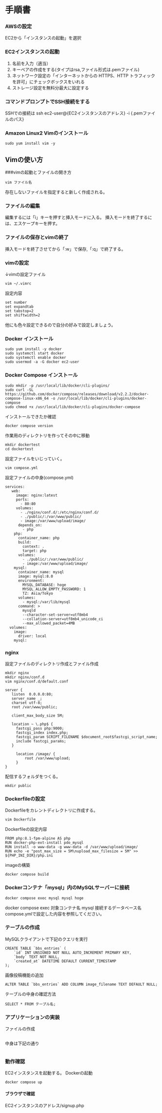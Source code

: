 # 手順書

### AWSの設定
EC2から「インスタンスの起動」を選択
### EC2インスタンスの起動
1. 名前を入力（適当）
2. キーペアの作成をする(タイプはrsa,ファイル形式は.pemファイル)
3. ネットワーク設定の「インターネットからの HTTPS、HTTP トラフィックを許可」にチェックボックスをいれる
4. ストレージ設定を無料分最大に設定する

### コマンドプロンプトでSSH接続をする
SSHでの接続は ssh ec2-user@{EC2インスタンスのアドレス} -i {.pemファイルのパス}
### Amazon Linux2 Vimのインストール

```
sudo yum install vim -y
```
## Vimの使い方
###vimの起動とファイルの開き方
```
vim ファイル名
```
存在しないファイルを指定すると新しく作成される。
### ファイルの編集
編集するには「i」キーを押すと挿入モードに入る。
挿入モードを終了するには、エスケープキーを押す。

### ファイルの保存とvimの終了
挿入モードを終了させてから「:w」で保存,「:q」で終了する。

### vimの設定
↓vimの設定ファイル
```
vim ~/.vimrc
```
設定内容
```
set number
set expandtab
set tabstop=2
set shiftwidth=2
```
他にも色々設定できるので自分の好みで設定しましょう。
### Docker インストール

```
sudo yum install -y docker
sudo systemctl start docker
sudo systemctl enable docker
sudo usermod -a -G docker ec2-user
```
### Docker Compose インストール
```
sudo mkdir -p /usr/local/lib/docker/cli-plugins/
sudo curl -SL https://github.com/docker/compose/releases/download/v2.2.2/docker-compose-linux-x86_64 -o /usr/local/lib/docker/cli-plugins/docker-compose
sudo chmod +x /usr/local/lib/docker/cli-plugins/docker-compose
```
インストールできたか確認
```
docker compose version
```

作業用のディレクトリを作ってその中に移動
```
mkdir dockertest
cd dockertest
```
設定ファイルをいじっていく。
```
vim compose.yml
```
設定ファイルの中身(compose.yml)
```
services:
   web:
     image: nginx:latest
     ports:
       - 80:80
     volumes:
       - ./nginx/conf.d/:/etc/nginx/conf.d/
       - ./public/:/var/www/public/
       - image:/var/www/upload/image/
      depends_on:
        - php
    php:
      container_name: php
      build:
        context: .
        target: php
      volumes:
        - ./public/:/var/www/public/
        - image:/var/www/upload/image/
    mysql:
      container_name: mysql
      image: mysql:8.0
      environment:
        MYSQL_DATABASE: hoge
        MYSQL_ALLOW_EMPTY_PASSWORD: 1
        TZ: Asia/Tokyo
      volumes:
        - mysql:/var/lib/mysql
      command: >
        mysqld
        --character-set-server=utf8mb4
        --collation-server=utf8mb4_unicode_ci
        --max_allowed_packet=4MB
  volumes:
    image:
      driver: local
    mysql:
```
### nginx

設定ファイルのディレクトリ作成とファイル作成
```
mkdir nginx
mkdir nginx/conf.d
vim nginx/conf.d/default.conf
```
```
server {
   listen  0.0.0.0:80;
   server_name _;
   charset utf-8;
   root /var/www/public;

   client_max_body_size 5M;

   location ~ \.php$ {
     fastcgi_pass php:9000;
     fastcgi_index index.php;
     fastcgi_param SCRIPT_FILENAME $document_root$fastcgi_script_name;
     include fastcgi_params;
   }

     location /image/ {
         root /var/www/upload;
     }
}
```
配信するフォルダをつくる。
```
mkdir public
```


### Dockerfileの設定
Dockerfileをカレントディレクトリに作成する。
```
vim Dockerfile
```
Dockerfileの設定内容
```
FROM php:8.1-fpm-alpine AS php
RUN docker-php-ext-install pdo_mysql
RUN install -o www-data -g www-data -d /var/www/upload/image/
RUN echo -e "post_max_size = 5M\nupload_max_filesize = 5M" >> ${PHP_INI_DIR}/php.ini
```
imageの構築
```
docker compose build
```
### Dockerコンテナ「mysql」内のMySQLサーバーに接続
```
docker compose exec mysql mysql hoge
```
docker compose exec 対象コンテナ名 mysql 接続するデータベース名
compose.ymlで設定した内容を参照してください。

### テーブルの作成
MySQLクライアントで下記のクエリを実行
```
CREATE TABLE `bbs_entries` (
    `id` INT UNSIGNED NOT NULL AUTO_INCREMENT PRIMARY KEY,
    `body` TEXT NOT NULL,
    `created_at` DATETIME DEFAULT CURRENT_TIMESTAMP
);
```
画像投稿機能の追加
```
ALTER TABLE `bbs_entries` ADD COLUMN image_filename TEXT DEFAULT NULL;
```
テーブルの中身の確認方法
```
SELECT * FROM テーブル名;
```

### アプリケーションの実装

ファイルの作成
```

```
中身は下記の通り
```

```

### 動作確認
EC2インスタンスを起動する。
Dockerの起動
```
docker compose up
```
#### ブラウザで確認
EC2インスタンスのアドレス/signup.php
